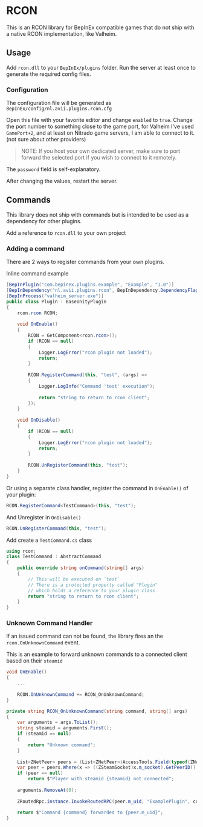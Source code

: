 # RCON

This is an RCON library for BepInEx compatible games that do not ship with a native RCON  implementation, like Valheim.

## Usage

Add `rcon.dll` to your `BepInEx/plugins` folder. Run the server at least once to generate the required config files.

### Configuration
The configuration file will be generated as `BepInEx/config/nl.avii.plugins.rcon.cfg`

Open this file with your favorite editor and change `enabled` to `true`.
 Change the port number to something close to the game port, for Valheim I've used `GamePort+2`, and at least on Nitrado game servers, I am able to connect to it. (not sure about other providers)

> NOTE: If you host your own dedicated server, make sure to port forward the selected port if you wish to connect to it remotely.

The `password` field is self-explanatory.

After changing the values, restart the server.

## Commands

This library does not ship with commands but is intended to be used as a dependency for other plugins.

Add a reference to `rcon.dll` to your own project

### Adding a command

There are 2 ways to register commands from your own plugins.

Inline command example
```csharp
[BepInPlugin("com.bepinex.plugins.example", "Example", "1.0")]
[BepInDependency("nl.avii.plugins.rcon", BepInDependency.DependencyFlags.HardDependency)]
[BepInProcess("valheim_server.exe")]
public class Plugin : BaseUnityPlugin
{
    rcon.rcon RCON;
 
    void OnEnable()
    {
        RCON = GetComponent<rcon.rcon>();
        if (RCON == null)
        {
            Logger.LogError("rcon plugin not loaded");
            return;
        }
 
        RCON.RegisterCommand(this, "test", (args) =>
        {
            Logger.LogInfo("Command 'test' execution");
 
            return "string to return to rcon client";
        });
    }
 
    void OnDisable()
    {
        if (RCON == null)
        {
            Logger.LogError("rcon plugin not loaded");
            return;
        }
 
        RCON.UnRegisterCommand(this, "test");
    }
}
```
Or using a separate class handler, register the command in `OnEnable()` of your plugin:
```csharp
RCON.RegisterCommand<TestCommand>(this, "test");
```
And Unregister in `OnDisable()`
```csharp
RCON.UnRegisterCommand(this, "test");
```

Add create a `TestCommand.cs` class
```csharp
using rcon;
class TestCommand : AbstractCommand
{
    public override string onCommand(string[] args)
    {
        // This will be executed on `test`
        // There is a protected property called "Plugin"
        // which holds a reference to your plugin class
        return "string to return to rcon client";
    }
}
```

### Unknown Command Handler

If an issued command can not be found, the library fires an the  `rcon.OnUnknownCommand` event.

This is an example to forward unknown commands to a connected client based on their `steamid`

```csharp
void OnEnable()
{
    ...
    
    RCON.OnUnknownCommand += RCON_OnUnknownCommand;
}

private string RCON_OnUnknownCommand(string command, string[] args)
{
    var arguments = args.ToList();
    string steamid = arguments.First();
    if (steamid == null)
    {
        return "Unknown command";
    }
 
    List<ZNetPeer> peers = (List<ZNetPeer>)AccessTools.Field(typeof(ZNet), "m_peers").GetValue(ZNet.instance);
    var peer = peers.Where(x => ((ZSteamSocket)x.m_socket).GetPeerID().ToString().Trim().ToLower() == steamid.Trim().ToLower()).FirstOrDefault();
    if (peer == null)
        return $"Player with steamid {steamid} not connected";
 
    arguments.RemoveAt(0);
 
    ZRoutedRpc.instance.InvokeRoutedRPC(peer.m_uid, "ExamplePlugin", command, arguments);
 
    return $"Command {command} forwarded to {peer.m_uid}";
}
```